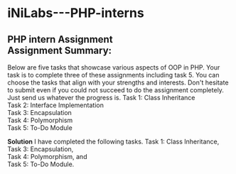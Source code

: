 # iNiLabs---PHP-interns

**PHP intern Assignment**  
Assignment Summary:  
------------------------------------------------------------------------------------------------------------
Below are five tasks that showcase various aspects of OOP in PHP. Your task is to complete three of these assignments including task 5. You can choose the tasks that align with your strengths and interests. Don't hesitate to submit even if you could not succeed to do the assignment completely. Just send us whatever the progress is.
Task 1: Class Inheritance  
Task 2: Interface Implementation  
Task 3: Encapsulation  
Task 4: Polymorphism  
Task 5: To-Do Module  

**Solution**
I have completed the following tasks. 
Task 1: Class Inheritance,  
Task 3: Encapsulation,   
Task 4: Polymorphism, and  
Task 5: To-Do Module. 



